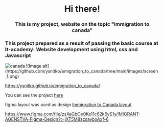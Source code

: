 <h1 align="center">Hi there!</h1> 
<h3 align="center"> This is my project, website on the topic "immigration to canada"</h3>
<h3>This project prepared as a result of passing the basic course at It-academy: Website development using html, css and Javascript</h3>

<img scr="https://github.com/ysnitko/emigration_to_canada/blob/main/images/screen_1.png" alt="canada">
![Image alt](https://github.com/ysnitko/emigration_to_canada/tree/main/images/screen_1.png)



https://ysnitko.github.io/emigration_to_canada/




You can see the project <a href="https://ysnitko.github.io/emigration_to_canada/" target=_blank>here</a> 


figma layout was used as design <a color="pink" href="https://www.figma.com/file/zsXaQbOe0Ke11c62k6yS1y/IMIGRANT-AGENSTVA-Figma-Design?t=jXT5M8zzsayboAxf-6" target=_blank> Immigration to Canada layout</a>

https://www.figma.com/file/zsXaQbOe0Ke11c62k6yS1y/IMIGRANT-AGENSTVA-Figma-Design?t=jXT5M8zzsayboAxf-6




